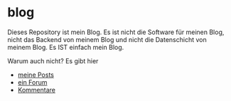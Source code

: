# blog
Dieses Repository ist mein Blog. Es ist nicht die Software für meinen Blog, nicht das Backend von meinem Blog und nicht die Datenschicht von meinem Blog. Es IST einfach mein Blog.

Warum auch nicht? Es gibt hier 

  - [meine Posts](/date)
  - [ein Forum](https://github.com/khannover/blog/discussions/)
  - [Kommentare](https://github.com/khannover/blog/issues)
